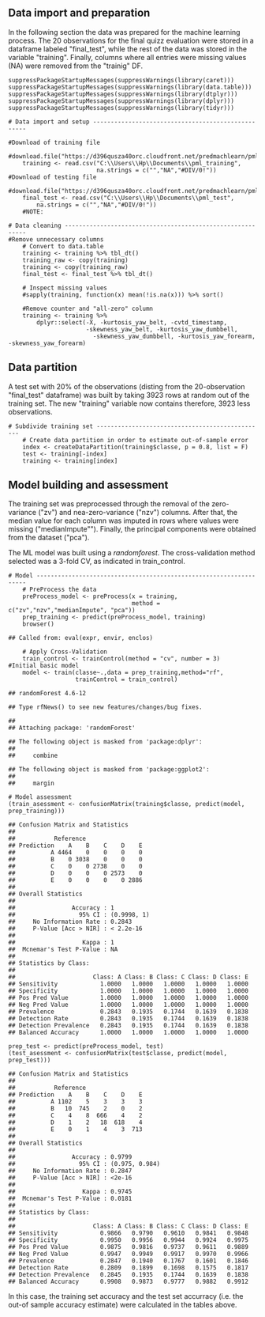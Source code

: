 Data import and preparation
---------------------------

In the following section the data was prepared for the machine learning
process. The 20 observations for the final quizz evaluation were stored
in a dataframe labeled "final\_test", while the rest of the data was
stored in the variable "training". Finally, columns where all entries
were missing values (NA) were removed from the "trainig" DF.

    suppressPackageStartupMessages(suppressWarnings(library(caret))) 
    suppressPackageStartupMessages(suppressWarnings(library(data.table))) 
    suppressPackageStartupMessages(suppressWarnings(library(dtplyr))) 
    suppressPackageStartupMessages(suppressWarnings(library(dplyr))) 
    suppressPackageStartupMessages(suppressWarnings(library(tidyr))) 

    # Data import and setup ---------------------------------------------------

    #Download of training file
        #download.file("https://d396qusza40orc.cloudfront.net/predmachlearn/pml_training.csv","pml_training") 
        training <- read.csv("C:\\Users\\Hp\\Documents\\pml_training",
                             na.strings = c("","NA","#DIV/0!"))
    #Download of testing file
        #download.file("https://d396qusza40orc.cloudfront.net/predmachlearn/pml_testing.csv","pml_test")
        final_test <- read.csv("C:\\Users\\Hp\\Documents\\pml_test",
            na.strings = c("","NA","#DIV/0!"))
        #NOTE: 

    # Data cleaning -----------------------------------------------------------
    #Remove unnecessary columns
        # Convert to data.table
        training <- training %>% tbl_dt()
        training_raw <- copy(training)
        training <- copy(training_raw)
        final_test <- final_test %>% tbl_dt()
        
        # Inspect missing values
        #sapply(training, function(x) mean(!is.na(x))) %>% sort()
        
        #Remove counter and "all-zero" column
        training <- training %>% 
            dplyr::select(-X, -kurtosis_yaw_belt, -cvtd_timestamp,
                          -skewness_yaw_belt, -kurtosis_yaw_dumbbell,
                            -skewness_yaw_dumbbell, -kurtosis_yaw_forearm, -skewness_yaw_forearm)

Data partition
--------------

A test set with 20% of the observations (disting from the 20-observation
"final\_test" dataframe) was built by taking 3923 rows at random out of
the training set. The new "training" variable now contains therefore,
3923 less observations.

    # Subdivide training set ------------------------------------------------
        # Create data partition in order to estimate out-of-sample error
        index <- createDataPartition(training$classe, p = 0.8, list = F)
        test <- training[-index]
        training <- training[index]

Model building and assessment
-----------------------------

The training set was preprocessed through the removal of the
zero-variance ("zv") and nea-zero-variance ("nzv") columns. After that,
the median value for each column was imputed in rows where values were
missing ("medianImpute""). Finally, the principal components were
obtained from the dataset ("pca").

The ML model was built using a *randomforest*. The cross-validation
method selected was a 3-fold CV, as indicated in train\_control.

    # Model -------------------------------------------------------------------
        # PreProcess the data
        preProcess_model <- preProcess(x = training, 
                                       method = c("zv","nzv","medianImpute", "pca"))
        prep_training <- predict(preProcess_model, training)    
        browser()

    ## Called from: eval(expr, envir, enclos)

        # Apply Cross-Validation
        train_control <- trainControl(method = "cv", number = 3)
    #Initial basic model
        model <- train(classe~.,data = prep_training,method="rf", 
                       trainControl = train_control)

    ## randomForest 4.6-12

    ## Type rfNews() to see new features/changes/bug fixes.

    ## 
    ## Attaching package: 'randomForest'

    ## The following object is masked from 'package:dplyr':
    ## 
    ##     combine

    ## The following object is masked from 'package:ggplot2':
    ## 
    ##     margin

    # Model assessment
    (train_asessment <- confusionMatrix(training$classe, predict(model, prep_training)))

    ## Confusion Matrix and Statistics
    ## 
    ##           Reference
    ## Prediction    A    B    C    D    E
    ##          A 4464    0    0    0    0
    ##          B    0 3038    0    0    0
    ##          C    0    0 2738    0    0
    ##          D    0    0    0 2573    0
    ##          E    0    0    0    0 2886
    ## 
    ## Overall Statistics
    ##                                      
    ##                Accuracy : 1          
    ##                  95% CI : (0.9998, 1)
    ##     No Information Rate : 0.2843     
    ##     P-Value [Acc > NIR] : < 2.2e-16  
    ##                                      
    ##                   Kappa : 1          
    ##  Mcnemar's Test P-Value : NA         
    ## 
    ## Statistics by Class:
    ## 
    ##                      Class: A Class: B Class: C Class: D Class: E
    ## Sensitivity            1.0000   1.0000   1.0000   1.0000   1.0000
    ## Specificity            1.0000   1.0000   1.0000   1.0000   1.0000
    ## Pos Pred Value         1.0000   1.0000   1.0000   1.0000   1.0000
    ## Neg Pred Value         1.0000   1.0000   1.0000   1.0000   1.0000
    ## Prevalence             0.2843   0.1935   0.1744   0.1639   0.1838
    ## Detection Rate         0.2843   0.1935   0.1744   0.1639   0.1838
    ## Detection Prevalence   0.2843   0.1935   0.1744   0.1639   0.1838
    ## Balanced Accuracy      1.0000   1.0000   1.0000   1.0000   1.0000

    prep_test <- predict(preProcess_model, test)
    (test_asessment <- confusionMatrix(test$classe, predict(model, prep_test)))

    ## Confusion Matrix and Statistics
    ## 
    ##           Reference
    ## Prediction    A    B    C    D    E
    ##          A 1102    5    3    3    3
    ##          B   10  745    2    0    2
    ##          C    4    8  666    4    2
    ##          D    1    2   18  618    4
    ##          E    0    1    4    3  713
    ## 
    ## Overall Statistics
    ##                                         
    ##                Accuracy : 0.9799        
    ##                  95% CI : (0.975, 0.984)
    ##     No Information Rate : 0.2847        
    ##     P-Value [Acc > NIR] : <2e-16        
    ##                                         
    ##                   Kappa : 0.9745        
    ##  Mcnemar's Test P-Value : 0.0181        
    ## 
    ## Statistics by Class:
    ## 
    ##                      Class: A Class: B Class: C Class: D Class: E
    ## Sensitivity            0.9866   0.9790   0.9610   0.9841   0.9848
    ## Specificity            0.9950   0.9956   0.9944   0.9924   0.9975
    ## Pos Pred Value         0.9875   0.9816   0.9737   0.9611   0.9889
    ## Neg Pred Value         0.9947   0.9949   0.9917   0.9970   0.9966
    ## Prevalence             0.2847   0.1940   0.1767   0.1601   0.1846
    ## Detection Rate         0.2809   0.1899   0.1698   0.1575   0.1817
    ## Detection Prevalence   0.2845   0.1935   0.1744   0.1639   0.1838
    ## Balanced Accuracy      0.9908   0.9873   0.9777   0.9882   0.9912

In this case, the training set accuracy and the test set accurracy (i.e.
the out-of sample accuracy estimate) were calculated in the tables
above.
